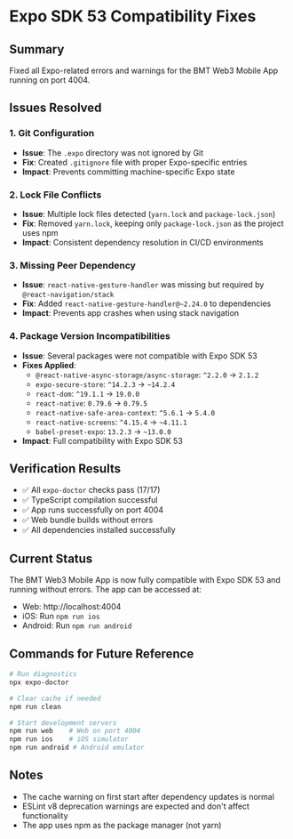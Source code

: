 # Expo SDK 53 Compatibility Fixes

## Summary

Fixed all Expo-related errors and warnings for the BMT Web3 Mobile App running on port 4004.

## Issues Resolved

### 1. Git Configuration

- **Issue**: The `.expo` directory was not ignored by Git
- **Fix**: Created `.gitignore` file with proper Expo-specific entries
- **Impact**: Prevents committing machine-specific Expo state

### 2. Lock File Conflicts

- **Issue**: Multiple lock files detected (`yarn.lock` and `package-lock.json`)
- **Fix**: Removed `yarn.lock`, keeping only `package-lock.json` as the project uses npm
- **Impact**: Consistent dependency resolution in CI/CD environments

### 3. Missing Peer Dependency

- **Issue**: `react-native-gesture-handler` was missing but required by `@react-navigation/stack`
- **Fix**: Added `react-native-gesture-handler@~2.24.0` to dependencies
- **Impact**: Prevents app crashes when using stack navigation

### 4. Package Version Incompatibilities

- **Issue**: Several packages were not compatible with Expo SDK 53
- **Fixes Applied**:
  - `@react-native-async-storage/async-storage`: `^2.2.0` → `2.1.2`
  - `expo-secure-store`: `^14.2.3` → `~14.2.4`
  - `react-dom`: `^19.1.1` → `19.0.0`
  - `react-native`: `0.79.6` → `0.79.5`
  - `react-native-safe-area-context`: `^5.6.1` → `5.4.0`
  - `react-native-screens`: `^4.15.4` → `~4.11.1`
  - `babel-preset-expo`: `13.2.3` → `~13.0.0`
- **Impact**: Full compatibility with Expo SDK 53

## Verification Results

- ✅ All `expo-doctor` checks pass (17/17)
- ✅ TypeScript compilation successful
- ✅ App runs successfully on port 4004
- ✅ Web bundle builds without errors
- ✅ All dependencies installed successfully

## Current Status

The BMT Web3 Mobile App is now fully compatible with Expo SDK 53 and running without errors. The app can be accessed at:

- Web: http://localhost:4004
- iOS: Run `npm run ios`
- Android: Run `npm run android`

## Commands for Future Reference

```bash
# Run diagnostics
npx expo-doctor

# Clear cache if needed
npm run clean

# Start development servers
npm run web    # Web on port 4004
npm run ios    # iOS simulator
npm run android # Android emulator
```

## Notes

- The cache warning on first start after dependency updates is normal
- ESLint v8 deprecation warnings are expected and don't affect functionality
- The app uses npm as the package manager (not yarn)
